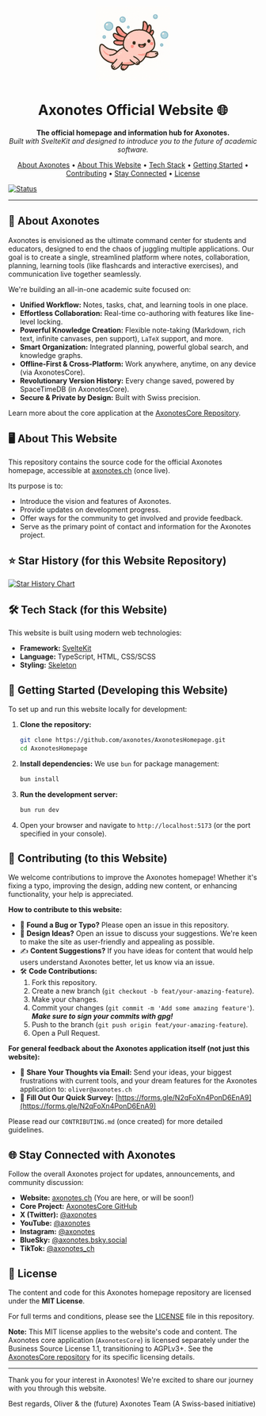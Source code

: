 <p align="center">
  <a href="https://axonotes.ch">
    <!-- Assuming assets folder is at the root of your homepage repo -->
    <img src="assets/logo_no_text.png" alt="Axonotes Logo" width="150"/>
  </a>
</p>

<h1 align="center">Axonotes Official Website 🌐</h1>

<p align="center">
  <strong>The official homepage and information hub for Axonotes.</strong>
  <br />
  <em>Built with SvelteKit and designed to introduce you to the future of academic software.</em>
</p>

<p align="center">
  <a href="#about-axonotes">About Axonotes</a> •
  <a href="#about-this-website">About This Website</a> •
  <a href="#tech-stack">Tech Stack</a> •
  <a href="#getting-started">Getting Started</a> •
  <a href="#contributing">Contributing</a> •
  <a href="#stay-connected-with-axonotes">Stay Connected</a> •
  <a href="#license">License</a>
</p>

[![Status](https://img.shields.io/badge/status-early%20development-orange)](https://github.com/axonotes/AxonotesHomepage)

---

## 🎯 About Axonotes

Axonotes is envisioned as the ultimate command center for students and educators, designed to end the chaos of juggling
multiple applications. Our goal is to create a single, streamlined platform where notes, collaboration, planning,
learning tools (like flashcards and interactive exercises), and communication live together seamlessly.

We're building an all-in-one academic suite focused on:

* **Unified Workflow:** Notes, tasks, chat, and learning tools in one place.
* **Effortless Collaboration:** Real-time co-authoring with features like line-level locking.
* **Powerful Knowledge Creation:** Flexible note-taking (Markdown, rich text, infinite canvases, pen support), `LaTeX`
  support, and more.
* **Smart Organization:** Integrated planning, powerful global search, and knowledge graphs.
* **Offline-First & Cross-Platform:** Work anywhere, anytime, on any device (via AxonotesCore).
* **Revolutionary Version History:** Every change saved, powered by SpaceTimeDB (in AxonotesCore).
* **Secure & Private by Design:** Built with Swiss precision.

Learn more about the core application at the [AxonotesCore Repository](https://github.com/axonotes/AxonotesCore).

## 🖥️ About This Website

This repository contains the source code for the official Axonotes homepage, accessible at [axonotes.ch](https://axonotes.ch) (once live).

Its purpose is to:
* Introduce the vision and features of Axonotes.
* Provide updates on development progress.
* Offer ways for the community to get involved and provide feedback.
* Serve as the primary point of contact and information for the Axonotes project.

## ⭐ Star History (for this Website Repository)

[![Star History Chart](https://api.star-history.com/svg?repos=axonotes/AxonotesHomepage&type=Date)](https://www.star-history.com/#axonotes/AxonotesHomepage&Date)

## 🛠️ Tech Stack (for this Website)

This website is built using modern web technologies:

* **Framework:** [SvelteKit](https://kit.svelte.dev/)
* **Language:** TypeScript, HTML, CSS/SCSS
* **Styling:** [Skeleton](https://skeleton.dev)

## 🚀 Getting Started (Developing this Website)

To set up and run this website locally for development:

1.  **Clone the repository:**
    ```bash
    git clone https://github.com/axonotes/AxonotesHomepage.git
    cd AxonotesHomepage
    ```
2.  **Install dependencies:**
    We use `bun` for package management:
    ```bash
    bun install
    ```
3.  **Run the development server:**
    ```bash
    bun run dev
    ```
4.  Open your browser and navigate to `http://localhost:5173` (or the port specified in your console).

## 🤝 Contributing (to this Website)

We welcome contributions to improve the Axonotes homepage! Whether it's fixing a typo, improving the design, adding new content, or enhancing functionality, your help is appreciated.

**How to contribute to this website:**

*   🔎 **Found a Bug or Typo?** Please open an issue in this repository.
*   🎨 **Design Ideas?** Open an issue to discuss your suggestions. We're keen to make the site as user-friendly and appealing as possible.
*   ✍️ **Content Suggestions?** If you have ideas for content that would help users understand Axonotes better, let us know via an issue.
*   🛠️ **Code Contributions:**
    1.  Fork this repository.
    2.  Create a new branch (`git checkout -b feat/your-amazing-feature`).
    3.  Make your changes.
    4.  Commit your changes (`git commit -m 'Add some amazing feature'`). ***Make sure to sign your commits with gpg!***
    5.  Push to the branch (`git push origin feat/your-amazing-feature`).
    6.  Open a Pull Request.

**For general feedback about the Axonotes application itself (not just this website):**

*   📧 **Share Your Thoughts via Email:** Send your ideas, your biggest frustrations with current tools, and your dream features for the Axonotes application to: `oliver@axonotes.ch`
*   📝 **Fill Out Our Quick Survey:** [https://forms.gle/N2qFoXn4PonD6EnA9](https://forms.gle/N2qFoXn4PonD6EnA9)

Please read our `CONTRIBUTING.md` (once created) for more detailed guidelines.

## 🌐 Stay Connected with Axonotes

Follow the overall Axonotes project for updates, announcements, and community discussion:

* **Website:** [axonotes.ch](https://axonotes.ch) (You are here, or will be soon!)
* **Core Project:** [AxonotesCore GitHub](https://github.com/axonotes/AxonotesCore)
* **X (Twitter):** [@axonotes](https://twitter.com/axonotes)
* **YouTube:** [@axonotes](https://youtube.com/@axonotes)
* **Instagram:** [@axonotes](https://instagram.com/axonotes)
* **BlueSky:** [@axonotes.bsky.social](https://bsky.app/profile/axonotes.bsky.social)
* **TikTok:** [@axonotes_ch](https://www.tiktok.com/@axonotes_ch)

## 📜 License

The content and code for this Axonotes homepage repository are licensed under the **MIT License**.

For full terms and conditions, please see the [LICENSE](LICENSE) file in this repository.

**Note:** This MIT license applies to the website's code and content. The Axonotes core application (`AxonotesCore`) is licensed separately under the Business Source License 1.1, transitioning to AGPLv3+. See the [AxonotesCore repository](https://github.com/axonotes/AxonotesCore) for its specific licensing details.

---

Thank you for your interest in Axonotes! We're excited to share our journey with you through this website.

Best regards,
Oliver & the (future) Axonotes Team
(A Swiss-based initiative)
